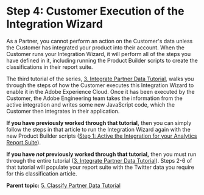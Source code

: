 # Step 4: Customer Execution of the Integration Wizard

 

As a Partner, you cannot perform an action on the Customer's data unless the Customer has integrated your product into their account. When the Customer runs your Integration Wizard, it will perform all of the steps you have defined in it, including running the Product Builder scripts to create the classifications in their report suite.

The third tutorial of the series, [3. Integrate Partner Data Tutorial](c_Integrate_Data_Connectors_Partner_Data_into_Customer_Application.md#), walks you through the steps of how the Customer executes this Integration Wizard to enable it in the Adobe Experience Cloud. Once it has been executed by the Customer, the Adobe Engineering team takes the information from the active integration and writes some new JavaScript code, which the Customer then integrates in their application.

 **If you have previously worked through that tutorial,** then you can simply follow the steps in that article to run the Integration Wizard again with the new Product Builder scripts ([Step 1: Active the Integration for your Analytics Report Suite](c_Active_the_Integration_for_your_Analytics_Report_Suite.md#)).

 **If you have *not* previously worked through that tutorial,** then you must run through the entire tutorial ([3. Integrate Partner Data Tutorial](c_Integrate_Data_Connectors_Partner_Data_into_Customer_Application.md#)). Steps 2-6 of that tutorial will populate your report suite with the Twitter data you require for this classification article.

**Parent topic:** [5. Classify Partner Data Tutorial](c_Classify_Partner_data_using_the_Partner_API.md)

